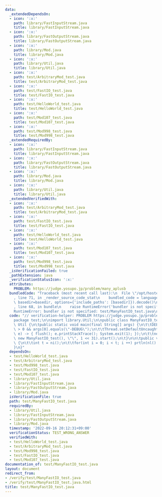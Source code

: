 ```yaml
---
data:
  _extendedDependsOn:
  - icon: ':x:'
    path: library/FastInputStream.java
    title: library/FastInputStream.java
  - icon: ':x:'
    path: library/FastOutputStream.java
    title: library/FastOutputStream.java
  - icon: ':x:'
    path: library/Mod.java
    title: library/Mod.java
  - icon: ':x:'
    path: library/Util.java
    title: library/Util.java
  - icon: ':x:'
    path: test/ArbitraryMod_test.java
    title: test/ArbitraryMod_test.java
  - icon: ':x:'
    path: test/FastIO_test.java
    title: test/FastIO_test.java
  - icon: ':x:'
    path: test/HelloWorld_test.java
    title: test/HelloWorld_test.java
  - icon: ':x:'
    path: test/Mod107_test.java
    title: test/Mod107_test.java
  - icon: ':x:'
    path: test/Mod998_test.java
    title: test/Mod998_test.java
  _extendedRequiredBy:
  - icon: ':x:'
    path: library/FastInputStream.java
    title: library/FastInputStream.java
  - icon: ':x:'
    path: library/FastOutputStream.java
    title: library/FastOutputStream.java
  - icon: ':x:'
    path: library/Mod.java
    title: library/Mod.java
  - icon: ':x:'
    path: library/Util.java
    title: library/Util.java
  _extendedVerifiedWith:
  - icon: ':x:'
    path: test/ArbitraryMod_test.java
    title: test/ArbitraryMod_test.java
  - icon: ':x:'
    path: test/FastIO_test.java
    title: test/FastIO_test.java
  - icon: ':x:'
    path: test/HelloWorld_test.java
    title: test/HelloWorld_test.java
  - icon: ':x:'
    path: test/Mod107_test.java
    title: test/Mod107_test.java
  - icon: ':x:'
    path: test/Mod998_test.java
    title: test/Mod998_test.java
  _isVerificationFailed: true
  _pathExtension: java
  _verificationStatusIcon: ':x:'
  attributes:
    PROBLEM: https://judge.yosupo.jp/problem/many_aplusb
  bundledCode: "Traceback (most recent call last):\n  File \"/opt/hostedtoolcache/Python/3.10.6/x64/lib/python3.10/site-packages/onlinejudge_verify/documentation/build.py\"\
    , line 71, in _render_source_code_stat\n    bundled_code = language.bundle(stat.path,\
    \ basedir=basedir, options={'include_paths': [basedir]}).decode()\n  File \"/opt/hostedtoolcache/Python/3.10.6/x64/lib/python3.10/site-packages/onlinejudge_verify/languages/user_defined.py\"\
    , line 68, in bundle\n    raise RuntimeError('bundler is not specified: {}'.format(str(path)))\n\
    RuntimeError: bundler is not specified: test/ManyFastIO_test.java\n"
  code: "// verification-helper: PROBLEM https://judge.yosupo.jp/problem/many_aplusb\n\
    package test;\n\nimport library.Util;\n\npublic class ManyFastIO_test extends\
    \ Util {\n\tpublic static void main(final String[] args) {\n\t\tDEBUG = args.length\
    \ > 0 && args[0].equals(\"-DEBUG\");\n\t\tThread.setDefaultUncaughtExceptionHandler((t,\
    \ e) -> { flush(); e.printStackTrace(); System.exit(1); });\n\t\tnew Thread(null,\
    \ new ManyFastIO_test(), \"\", 1 << 31).start();\n\t}\n\n\tpublic void solve()\
    \ {\n\t\tint t = ni();\n\t\tfor(int i = 0; i < t; i ++) prtln(nl() + nl());\n\t\
    }\n}"
  dependsOn:
  - test/HelloWorld_test.java
  - test/ArbitraryMod_test.java
  - test/Mod998_test.java
  - test/FastIO_test.java
  - test/Mod107_test.java
  - library/Util.java
  - library/FastInputStream.java
  - library/FastOutputStream.java
  - library/Mod.java
  isVerificationFile: true
  path: test/ManyFastIO_test.java
  requiredBy:
  - library/Util.java
  - library/FastInputStream.java
  - library/FastOutputStream.java
  - library/Mod.java
  timestamp: '2022-09-16 20:12:31+09:00'
  verificationStatus: TEST_WRONG_ANSWER
  verifiedWith:
  - test/HelloWorld_test.java
  - test/ArbitraryMod_test.java
  - test/Mod998_test.java
  - test/FastIO_test.java
  - test/Mod107_test.java
documentation_of: test/ManyFastIO_test.java
layout: document
redirect_from:
- /verify/test/ManyFastIO_test.java
- /verify/test/ManyFastIO_test.java.html
title: test/ManyFastIO_test.java
---
```

